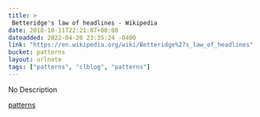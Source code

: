 ```yaml
---
title: > 
 Betteridge's law of headlines - Wikipedia
date: 2018-10-11T22:21:07+00:00
dateadded: 2022-04-20 23:35:24 -0400
link: "https://en.wikipedia.org/wiki/Betteridge%27s_law_of_headlines"
bucket: patterns
layout: urlnote
tags: ["patterns", "clblog", "patterns"]
--- 
```

No Description
 <!-- end excerpt --> 
<div class='bucket'><a class='internal-link' href='/buckets/patterns'>patterns</a></div> 
